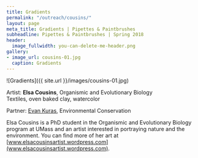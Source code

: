```yaml
---
title: Gradients
permalink: "/outreach/cousins/"
layout: page
meta_title: Gradients | Pipettes & Paintbrushes
subheadline: Pipettes & Paintbrushes | Spring 2018
header:
  image_fullwidth: you-can-delete-me-header.png
gallery:
- image_url: cousins-01.jpg
  caption: Gradients
---
```


![Gradients]({{ site.url }}/images/cousins-01.jpg)

Artist: **Elsa Cousins**, Organismic and Evolutionary Biology<br>
Textiles, oven baked clay, watercolor

Partner: [Evan Kuras](http://thatslifesci.com/authors/ekuras), Environmental Conservation

Elsa Cousins is a PhD student in the Organismic and Evolutionary Biology program at UMass and an artist interested in portraying nature and the environment. You can find more of her art at [www.elsacousinsartist.wordpress.com](www.elsacousinsartist.wordpress.com).

